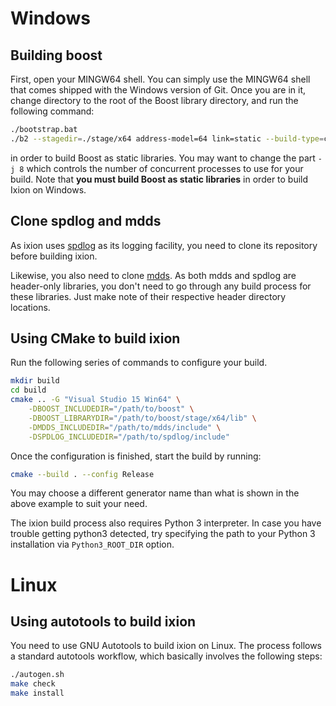 
# Windows

## Building boost

First, open your MINGW64 shell.  You can simply use the MINGW64 shell that
comes shipped with the Windows version of Git.  Once you are in it, change
directory to the root of the Boost library directory, and run the following
command:

```bash
./bootstrap.bat
./b2 --stagedir=./stage/x64 address-model=64 link=static --build-type=complete -j 8
```

in order to build Boost as static libraries.  You may want to change the part
`-j 8` which controls the number of concurrent processes to use for your build.
Note that **you must build Boost as static libraries** in order to build Ixion
on Windows.


## Clone spdlog and mdds

As ixion uses [spdlog](https://github.com/gabime/spdlog) as its logging facility,
you need to clone its repository before building ixion.

Likewise, you also need to clone [mdds](https://gitlab.com/mdds/mdds).  As both
mdds and spdlog are header-only libraries, you don't need to go through any
build process for these libraries.  Just make note of their respective header
directory locations.


## Using CMake to build ixion

Run the following series of commands to configure your build.

```bash
mkdir build
cd build
cmake .. -G "Visual Studio 15 Win64" \
    -DBOOST_INCLUDEDIR="/path/to/boost" \
    -DBOOST_LIBRARYDIR="/path/to/boost/stage/x64/lib" \
    -DMDDS_INCLUDEDIR="/path/to/mdds/include" \
    -DSPDLOG_INCLUDEDIR="/path/to/spdlog/include"
```

Once the configuration is finished, start the build by running:

```bash
cmake --build . --config Release
```

You may choose a different generator name than what is shown in the above
example to suit your need.

The ixion build process also requires Python 3 interpreter.  In case you have
trouble getting python3 detected, try specifying the path to your Python 3
installation via `Python3_ROOT_DIR` option.


# Linux

## Using autotools to build ixion

You need to use GNU Autotools to build ixion on Linux.  The process follows a
standard autotools workflow, which basically involves the following steps:

```bash
./autogen.sh
make check
make install
```

